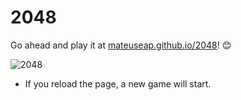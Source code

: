 # 2048

Go ahead and play it at [mateuseap.github.io/2048](https://mateuseap.github.io/2048/)! 😊

![2048](https://i.imgur.com/69yrcLA.png)

- If you reload the page, a new game will start.
